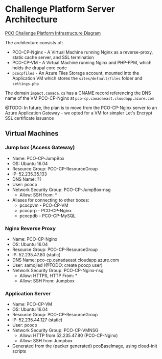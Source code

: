 # Challenge Platform Server Architecture

[PCO Challenge Platform Infrastructure Diagram](PCO%20Challenge%20Platform%20Infrastructure.pdf)

The architecture consists of: 
- PCO-CP-Nginx - A Virtual Machine running Nginx as a reverse-proxy, static cache server, and SSL termination
- PCO-CP-VM - A Virtual Machine running Nginx and PHP-FPM, which holds the drupal core code
- `pcocpfiles` - An Azure Files Storage account, mounted into the Application VM which stores the `sites/default/files` folder and `settings.php`

The domain `impact.canada.ca` has a CNAME record referencing the DNS name of the VM PCO-CP-Nginx at `pco-cp.canadaeast.cloudapp.azure.com`

@TODO: In future, the plan is to move from the PCO-CP-Nginx server to an Azure Application Gateway - we opted for a VM for simpler Let's Encrypt SSL certificate issuance

## Virtual Machines

### Jump box (Access Gateway)
- Name: PCO-CP-JumpBox
- OS: Ubuntu 16.04
- Resource Group: PCO-CP-ResourceGroup
- IP: 52.235.35.133
- DNS Name: ??
- User: pcocp
- Network Security Group: PCO-CP-JumpBox-nsg
  - Allow: SSH from: *
- Aliases for connecting to other boxes:
  - pcocpvm - PCO-CP-VM
  - pcocprp - PCO-CP-Nginx
  - pcocpdb - PCO-CP-MySQL

### Nginx Reverse Proxy
- Name: PCO-CP-Nginx
- OS: Ubuntu 16.04
- Resource Group: PCO-CP-ResourceGroup
- IP: 52.235.47.80 (static)
- DNS Name: pco-cp.canadaeast.cloudapp.azure.com
- User: samojled (@TODO: create pcocp user)
- Network Security Group: PCO-CP-Nginx-nsg
  - Allow: HTTPS, HTTP From: *
  - Allow: SSH From: Jumpbox

### Application Server
- Name: PCO-CP-VM
- OS: Ubuntu 16.04
- Resource Group: PCO-CP-ResourceGroup
- IP: 52.235.44.127 (static)
- User: pcocp
- Network Security Group: PCO-CP-VMNSG
  - Allow: HTTP from 52.235.47.80 (PCO-CP-Nginx)
  - Allow: SSH from Jumpbox
- Generated from the (packer generated) pcoBaseImage, using cloud-init scripts


